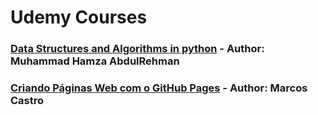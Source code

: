 # Udemy Courses

### [Data Structures and Algorithms in python](https://www.udemy.com/course/data-structures-and-algorithms-in-python-using-python/) - **Author: Muhammad Hamza AbdulRehman**

### [Criando Páginas Web com o GitHub Pages](https://www.udemy.com/course/github-pages/) - **Author: Marcos Castro**
